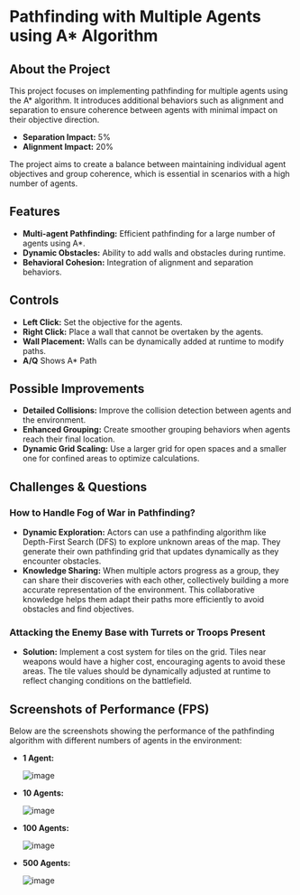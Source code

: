# Pathfinding with Multiple Agents using A* Algorithm

## About the Project

This project focuses on implementing pathfinding for multiple agents using the A* algorithm. It introduces additional behaviors such as alignment and separation to ensure coherence between agents with minimal impact on their objective direction.

- **Separation Impact:** 5%
- **Alignment Impact:** 20%

The project aims to create a balance between maintaining individual agent objectives and group coherence, which is essential in scenarios with a high number of agents.

## Features

- **Multi-agent Pathfinding:** Efficient pathfinding for a large number of agents using A*.
- **Dynamic Obstacles:** Ability to add walls and obstacles during runtime.
- **Behavioral Cohesion:** Integration of alignment and separation behaviors.

## Controls

- **Left Click:** Set the objective for the agents.
- **Right Click:** Place a wall that cannot be overtaken by the agents.
- **Wall Placement:** Walls can be dynamically added at runtime to modify paths.
- **A/Q** Shows A* Path

## Possible Improvements

- **Detailed Collisions:** Improve the collision detection between agents and the environment.
- **Enhanced Grouping:** Create smoother grouping behaviors when agents reach their final location.
- **Dynamic Grid Scaling:** Use a larger grid for open spaces and a smaller one for confined areas to optimize calculations.

## Challenges & Questions

### How to Handle Fog of War in Pathfinding?

- **Dynamic Exploration:** Actors can use a pathfinding algorithm like Depth-First Search (DFS) to explore unknown areas of the map. They generate their own pathfinding grid that updates dynamically as they encounter obstacles.
- **Knowledge Sharing:** When multiple actors progress as a group, they can share their discoveries with each other, collectively building a more accurate representation of the environment. This collaborative knowledge helps them adapt their paths more efficiently to avoid obstacles and find objectives.


### Attacking the Enemy Base with Turrets or Troops Present

- **Solution:** Implement a cost system for tiles on the grid. Tiles near weapons would have a higher cost, encouraging agents to avoid these areas. The tile values should be dynamically adjusted at runtime to reflect changing conditions on the battlefield.


## Screenshots of Performance (FPS)

Below are the screenshots showing the performance of the pathfinding algorithm with different numbers of agents in the environment:

- **1 Agent:**

  ![image](https://github.com/user-attachments/assets/8abb13f7-8b1c-4f9c-89aa-ec0116c36ecd)

- **10 Agents:**

  ![image](https://github.com/user-attachments/assets/8fc45bb7-dcc6-467a-b6b4-732951beef52)

- **100 Agents:**

  ![image](https://github.com/user-attachments/assets/2942bb8a-e96c-42d5-a57b-959b46153715)

- **500 Agents:**

  ![image](https://github.com/user-attachments/assets/bfd2cda4-0ef9-43b0-a90d-7bef02f88952)
